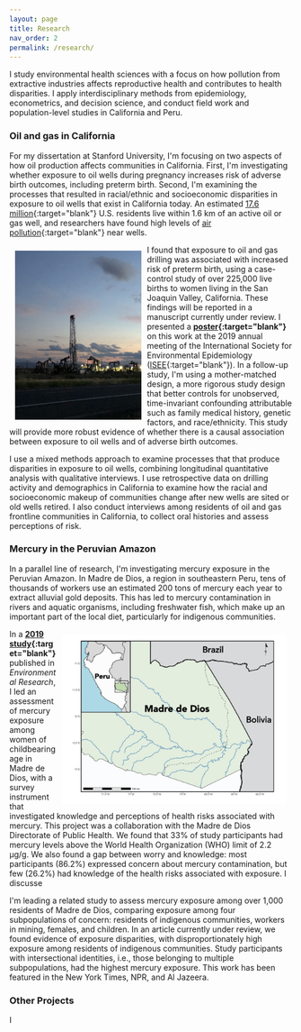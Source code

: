 ```yaml
---
layout: page
title: Research
nav_order: 2
permalink: /research/
---
```


I study environmental health sciences with a focus on how pollution from extractive industries affects reproductive health and contributes to health disparities. I apply interdisciplinary methods from epidemiology, econometrics, and decision science, and conduct field work and population-level studies in California and Peru.

### Oil and gas in California

 For my dissertation at Stanford University, I'm focusing on two aspects of how oil production affects communities in California. First, I'm investigating whether exposure to oil wells during pregnancy increases risk of adverse birth outcomes, including preterm birth. Second, I'm examining the processes that resulted in racial/ethnic and socioeconomic disparities in exposure to oil wells that exist in California today. An estimated [17.6 million](https://www.ncbi.nlm.nih.gov/pmc/articles/PMC5783652/){:target="blank"} U.S. residents live within 1.6 km of an active oil or gas well, and researchers have found high levels of [air pollution](https://www.sciencedirect.com/science/article/pii/S0048969712001933?via%3Dihub){:target="blank"} near wells.

<img src="/images/oil_rig.jpg" alt="" align="left" width="225" height="300" style="padding: 10px;"> I found that exposure to oil and gas drilling was associated with increased risk of preterm birth, using a case-control study of over 225,000 live births to women living in the San Joaquin Valley, California. These findings will be reported in a manuscript currently under review. I presented a **[poster](https://djxgonzalez.github.io/research/201908_isee/isee_poster_final.png){:target="blank"}** on this work at the 2019 annual meeting of the International Society for Environmental Epidemiology ([ISEE](https://isee2019.org/){:target="blank"}). In a follow-up study, I'm using a mother-matched design, a more rigorous study design that better controls for unobserved, time-invariant confounding attributable such as family medical history, genetic factors, and race/ethnicity. This study will provide more robust evidence of whether there is a causal association between exposure to oil wells and of adverse birth outcomes.

I use a mixed methods approach to examine processes that that produce disparities in exposure to oil wells, combining longitudinal quantitative analysis with qualitative interviews. I use retrospective data on drilling activity and demographics in California to examine how the racial and socioeconomic makeup of communities change after new wells are sited or old wells retired. I also conduct interviews among residents of oil and gas frontline communities in California, to collect oral histories and assess perceptions of risk.

### Mercury in the Peruvian Amazon

In a parallel line of research, I'm investigating mercury exposure in the Peruvian Amazon. In Madre de Dios, a region in southeastern Peru, tens of thousands of workers use an estimated 200 tons of mercury each year to extract alluvial gold deposits. This has led to mercury contamination in rivers and aquatic organisms, including freshwater fish, which make up an important part of the local diet, particularly for indigenous communities.

<img src="/images/camep_map.jpg" alt="" align="right" width="400" height="300" style="padding: 10px;"> In a **[2019 study](https://www.sciencedirect.com/science/article/abs/pii/S0013935119305833){:target="blank"}** published in *Environmental Research*, I led an assessment of mercury exposure among women of childbearing age in Madre de Dios, with a survey instrument that investigated knowledge and perceptions of health risks associated with mercury. This project was a collaboration with the Madre de Dios Directorate of Public Health. We found that 33% of study participants had mercury levels above the World Health Organization (WHO) limit of 2.2 µg/g. We also found a gap between worry and knowledge: most participants (86.2%) expressed concern about mercury contamination, but few (26.2%) had knowledge of the health risks associated with exposure. I discusse

 I'm leading a related study to assess mercury exposure among over 1,000 residents of Madre de Dios, comparing exposure among four subpopulations of concern: residents of indigenous communities, workers in mining, females, and children. In an article currently under review, we found evidence of exposure disparities, with disproportionately high exposure among residents of indigenous communities. Study participants with intersectional identities, i.e., those belonging to multiple subpopulations, had the highest mercury exposure. This work has been featured in the New York Times, NPR, and Al Jazeera.

 ### Other Projects

 I
